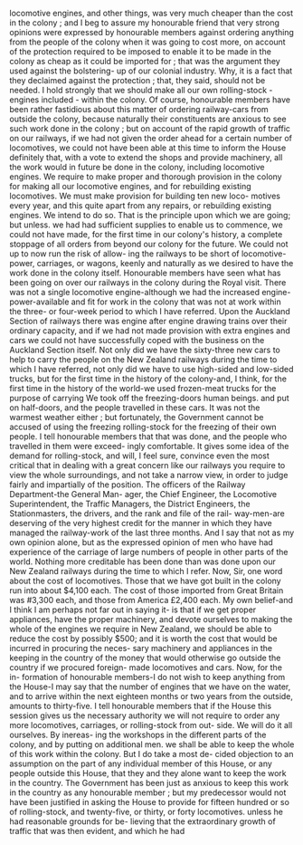 locomotive engines, and other things, was very much cheaper than the cost in the colony ; and I beg to assure my honourable friend that very strong opinions were expressed by honourable members against ordering anything from the people of the colony when it was going to cost more, on account of the protection required to be imposed to enable it to be made in the colony as cheap as it could be imported for ; that was the argument they used against the bolstering- up of our colonial industry. Why, it is a fact that they declaimed against the protection ; that, they said, should not be needed. I hold strongly that we should make all our own rolling-stock -engines included - within the colony. Of course, honourable members have been rather fastidious about this matter of ordering railway-cars from outside the colony, because naturally their constituents are anxious to see such work done in the colony ; but on account of the rapid growth of traffic on our railways, if we had not given the order ahead for a certain number of locomotives, we could not have been able at this time to inform the House definitely that, with a vote to extend the shops and provide machinery, all the work would in future be done in the colony, including locomotive engines. We require to make proper and thorough provision in the colony for making all our locomotive engines, and for rebuilding existing locomotives. We must make provision for building ten new loco- motives every year, and this quite apart from any repairs, or rebuilding existing engines. We intend to do so. That is the principle upon which we are going; but unless. we had had sufficient supplies to enable us to commence, we could not have made, for the first time in our colony's history, a complete stoppage of all orders from beyond our colony for the future. We could not up to now run the risk of allow- ing the railways to be short of locomotive- power, carriages, or wagons, keenly and naturally as we desired to have the work done in the colony itself. Honourable members have seen what has been going on over our railways in the colony during the Royal visit. There was not a single locomotive engine-although we had the increased engine-power-available and fit for work in the colony that was not at work within the three- or four-week period to which I have referred. Upon the Auckland Section of railways there was engine after engine drawing trains over their ordinary capacity, and if we had not made provision with extra engines and cars we could not have successfully coped with the business on the Auckland Section itself. Not only did we have the sixty-three new cars to help to carry the people on the New Zealand railways during the time to which I have referred, not only did we have to use high-sided and low-sided trucks, but for the first time in the history of the colony-and, I think, for the first time in the history of the world-we used frozen-meat trucks for the purpose of carrying We took off the freezing-doors human beings. and put on half-doors, and the people travelled in these cars. It was not the warmest weather either ; but fortunately, the Government cannot be accused of using the freezing rolling-stock for the freezing of their own people. I tell honourable members that that was done, and the people who travelled in them were exceed- ingly comfortable. It gives some idea of the demand for rolling-stock, and will, I feel sure, convince even the most critical that in dealing with a great concern like our railways you require to view the whole surroundings, and not take a narrow view, in order to judge fairly and impartially of the position. The officers of the Railway Department-the General Man- ager, the Chief Engineer, the Locomotive Superintendent, the Traffic Managers, the District Engineers, the Stationmasters, the drivers, and the rank and file of the rail- way-men-are deserving of the very highest credit for the manner in which they have managed the railway-work of the last three months. And I say that not as my own opinion alone, but as the expressed opinion of men who have had experience of the carriage of large numbers of people in other parts of the world. Nothing more creditable has been done than was done upon our New Zealand railways during the time to which I refer. Now, Sir, one word about the cost of locomotives. Those that we have got built in the colony run into about $4,100 each. The cost of those imported from Great Britain was #3,300 each, and those from America £2,400 each. My own belief-and I think I am perhaps not far out in saying it- is that if we get proper appliances, have the proper machinery, and devote ourselves to making the whole of the engines we require in New Zealand, we should be able to reduce the cost by possibly $500; and it is worth the cost that would be incurred in procuring the neces- sary machinery and appliances in the keeping in the country of the money that would otherwise go outside the country if we procured foreign- made locomotives and cars. Now, for the in- formation of honourable members-I do not wish to keep anything from the House-I may say that the number of engines that we have on the water, and to arrive within the next eighteen months or two years from the outside, amounts to thirty-five. I tell honourable members that if the House this session gives us the necessary authority we will not require to order any more locomotives, carriages, or rolling-stock from out- side. We will do it all ourselves. By inereas- ing the workshops in the different parts of the colony, and by putting on additional men. we shall be able to keep the whole of this work within the colony. But I do take a most de- cided objection to an assumption on the part of any individual member of this House, or any people outside this House, that they and they alone want to keep the work in the country. The Government has been just as anxious to keep this work in the country as any honourable member ; but my predecessor would not have been justified in asking the House to provide for fifteen hundred or so of rolling-stock, and twenty-five, or thirty, or forty locomotives. unless he had reasonable grounds for be- lieving that the extraordinary growth of traffic that was then evident, and which he had 